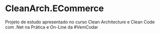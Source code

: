 # CleanArch.ECommerce
Projeto de estudo apresentado no curso Clean Architecture e Clean Code com .Net na Prática e On-Line da #VemCodar
